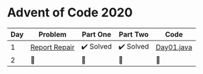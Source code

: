 # Advent of Code 2020

| Day | Problem  |  Part One |  Part Two |  Code  |
|-----|---|---|---|---|
|  1  | [Report Repair](https://adventofcode.com/2020/day/1)  | :heavy_check_mark: Solved | :heavy_check_mark: Solved  |  [Day01.java](https://github.com/frascu/Advent-of-Code-2020/blob/main/src/it/frascu/adaventcode/Day01.java)  |
|  2  | :arrows_counterclockwise:  |  :arrows_counterclockwise: |  :arrows_counterclockwise: |  :arrows_counterclockwise: |
